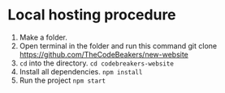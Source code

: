 # Local hosting procedure

1. Make a folder. 
2. Open terminal in the folder and run this command git clone https://github.com/TheCodeBeakers/new-website
3. `cd` into the directory. `cd codebreakers-website`
4. Install all dependencies. `npm install`
5. Run the project `npm start`
